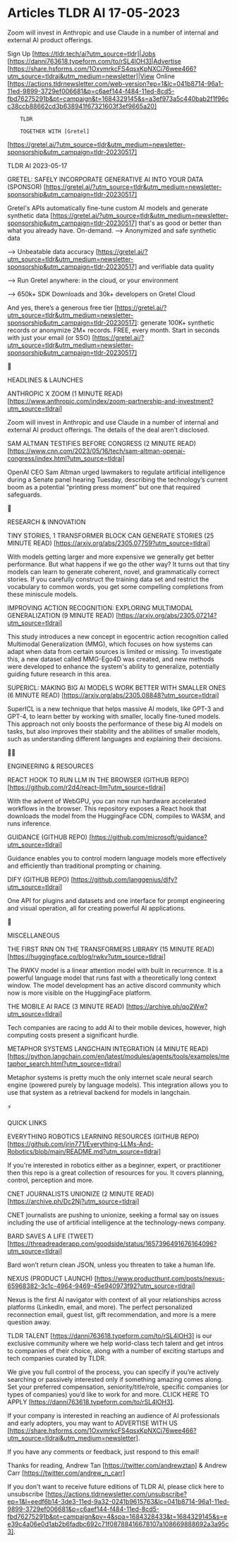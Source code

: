 # Articles TLDR AI 17-05-2023

Zoom will invest in Anthropic and use Claude in a number of internal
and external AI product offerings.  

Sign Up [https://tldr.tech/ai?utm_source=tldr]|Jobs
[https://danni763618.typeform.com/to/rSL4lOH3]|Advertise
[https://share.hsforms.com/1OxvmrkcFS4qsxKpNXCi76wee466?utm_source=tldrai&utm_medium=newsletter]|View
Online
[https://actions.tldrnewsletter.com/web-version?ep=1&lc=041b8714-96a1-11ed-9899-3729ef006681&p=c6aef144-f484-11ed-8cd5-fbd76275291b&pt=campaign&t=1684329145&s=a3ef973a5c440bab2f1f96cc38ccb88662cd3b638941f67321603f3ef9665a20]


		TLDR 

		TOGETHER WITH [Gretel]
[https://gretel.ai/?utm_source=tldr&utm_medium=newsletter-sponsorship&utm_campaign=tldr-20230517]

TLDR AI 2023-05-17

GRETEL: SAFELY INCORPORATE GENERATIVE AI INTO YOUR DATA (SPONSOR)
[https://gretel.ai/?utm_source=tldr&utm_medium=newsletter-sponsorship&utm_campaign=tldr-20230517]


Gretel's APIs automatically fine-tune custom AI models and generate
synthetic data
[https://gretel.ai/?utm_source=tldr&utm_medium=newsletter-sponsorship&utm_campaign=tldr-20230517]
that's as good or better than what you already have. On-demand.
—> Anonymized and safe synthetic data

—> Unbeatable data accuracy
[https://gretel.ai/?utm_source=tldr&utm_medium=newsletter-sponsorship&utm_campaign=tldr-20230517]
and verifiable data quality

—> Run Gretel anywhere: in the cloud, or your environment

—> 650k+ SDK Downloads and 30k+ developers on Gretel Cloud

And yes, there’s a generous free tier
[https://gretel.ai/?utm_source=tldr&utm_medium=newsletter-sponsorship&utm_campaign=tldr-20230517]:
generate 100K+ synthetic records or anonymize 2M+ records. FREE, every
month. Start in seconds with just your email (or SSO)
[https://gretel.ai/?utm_source=tldr&utm_medium=newsletter-sponsorship&utm_campaign=tldr-20230517]

🚀 

HEADLINES & LAUNCHES

ANTHROPIC X ZOOM (1 MINUTE READ)
[https://www.anthropic.com/index/zoom-partnership-and-investment?utm_source=tldrai]


Zoom will invest in Anthropic and use Claude in a number of internal
and external AI product offerings. The details of the deal aren't
disclosed. 

SAM ALTMAN TESTIFIES BEFORE CONGRESS (2 MINUTE READ)
[https://www.cnn.com/2023/05/16/tech/sam-altman-openai-congress/index.html?utm_source=tldrai]


OpenAI CEO Sam Altman urged lawmakers to regulate artificial
intelligence during a Senate panel hearing Tuesday, describing the
technology’s current boom as a potential “printing press moment”
but one that required safeguards. 

🧠 

RESEARCH & INNOVATION

TINY STORIES, 1 TRANSFORMER BLOCK CAN GENERATE STORIES (25 MINUTE
READ) [https://arxiv.org/abs/2305.07759?utm_source=tldrai] 

With models getting larger and more expensive we generally get better
performance. But what happens if we go the other way? It turns out
that tiny models can learn to generate coherent, novel, and
grammatically correct stories. If you carefully construct the training
data set and restrict the vocabulary to common words, you get some
compelling completions from these miniscule models. 

IMPROVING ACTION RECOGNITION: EXPLORING MULTIMODAL GENERALIZATION (9
MINUTE READ) [https://arxiv.org/abs/2305.07214?utm_source=tldrai] 

This study introduces a new concept in egocentric action recognition
called Multimodal Generalization (MMG), which focuses on how systems
can adapt when data from certain sources is limited or missing. To
investigate this, a new dataset called MMG-Ego4D was created, and new
methods were developed to enhance the system's ability to generalize,
potentially guiding future research in this area. 

SUPERICL: MAKING BIG AI MODELS WORK BETTER WITH SMALLER ONES (6 MINUTE
READ) [https://arxiv.org/abs/2305.08848?utm_source=tldrai] 

SuperICL is a new technique that helps massive AI models, like GPT-3
and GPT-4, to learn better by working with smaller, locally fine-tuned
models. This approach not only boosts the performance of these big AI
models on tasks, but also improves their stability and the abilities
of smaller models, such as understanding different languages and
explaining their decisions. 

🧑‍💻 

ENGINEERING & RESOURCES

REACT HOOK TO RUN LLM IN THE BROWSER (GITHUB REPO)
[https://github.com/r2d4/react-llm?utm_source=tldrai] 

With the advent of WebGPU, you can now run hardware accelerated
workflows in the browser. This repository exposes a React hook that
downloads the model from the HuggingFace CDN, compiles to WASM, and
runs inference. 

GUIDANCE (GITHUB REPO)
[https://github.com/microsoft/guidance?utm_source=tldrai] 

Guidance enables you to control modern language models more
effectively and efficiently than traditional prompting or chaining. 

DIFY (GITHUB REPO)
[https://github.com/langgenius/dify?utm_source=tldrai] 

One API for plugins and datasets and one interface for prompt
engineering and visual operation, all for creating powerful AI
applications. 

🎁 

MISCELLANEOUS

THE FIRST RNN ON THE TRANSFORMERS LIBRARY (15 MINUTE READ)
[https://huggingface.co/blog/rwkv?utm_source=tldrai] 

The RWKV model is a linear attention model with built in recurrence.
It is a powerful language model that runs fast with a theoretically
long context window. The model development has an active discord
community which now is more visible on the HuggingFace platform. 

THE MOBILE AI RACE (3 MINUTE READ)
[https://archive.ph/qo2Ww?utm_source=tldrai] 

Tech companies are racing to add AI to their mobile devices, however,
high computing costs present a significant hurdle. 

METAPHOR SYSTEMS LANGCHAIN INTEGRATION (4 MINUTE READ)
[https://python.langchain.com/en/latest/modules/agents/tools/examples/metaphor_search.html?utm_source=tldrai]


Metaphor systems is pretty much the only internet scale neural search
engine (powered purely by language models). This integration allows
you to use that system as a retrieval backend for models in langchain.


⚡ 

QUICK LINKS

EVERYTHING ROBOTICS LEARNING RESOURCES (GITHUB REPO)
[https://github.com/jrin771/Everything-LLMs-And-Robotics/blob/main/README.md?utm_source=tldrai]


If you're interested in robotics either as a beginner, expert, or
practitioner then this repo is a great collection of resources for
you. It covers planning, control, perception and more. 

CNET JOURNALISTS UNIONIZE (2 MINUTE READ)
[https://archive.ph/Dc2Nj?utm_source=tldrai] 

CNET journalists are pushing to unionize, seeking a formal say on
issues including the use of artificial intelligence at the
technology-news company. 

BARD SAVES A LIFE (TWEET)
[https://threadreaderapp.com/goodside/status/1657396491676164096?utm_source=tldrai]


Bard won’t return clean JSON, unless you threaten to take a human
life. 

NEXUS (PRODUCT LAUNCH)
[https://www.producthunt.com/posts/nexus-65968382-3c1c-4964-9469-45e940973f92?utm_source=tldrai]


Nexus is the first AI navigator with context of all your relationships
across platforms (LinkedIn, email, and more). The perfect personalized
reconnection email, guest list, gift recommendation, and more is a
mere question away. 

TLDR TALENT [https://danni763618.typeform.com/to/rSL4lOH3] is our
exclusive community where we help world-class tech talent and get
intros to companies of their choice, along with a number of exciting
startups and tech companies curated by TLDR.

We give you full control of the process, you can specify if you’re
actively searching or passively interested only if something amazing
comes along. Set your preferred compensation, seniority/title/role,
specific companies (or types of companies) you’d like to work for
and more. CLICK HERE TO APPLY
[https://danni763618.typeform.com/to/rSL4lOH3].

If your company is interested in reaching an audience of AI
professionals and early adopters, you may want to ADVERTISE WITH US
[https://share.hsforms.com/1OxvmrkcFS4qsxKpNXCi76wee466?utm_source=tldrai&utm_medium=newsletter].


If you have any comments or feedback, just respond to this email! 

Thanks for reading, 
Andrew Tan [https://twitter.com/andrewztan] & Andrew Carr
[https://twitter.com/andrew_n_carr] 

If you don't want to receive future editions of TLDR AI, please click
here to unsubscribe
[https://actions.tldrnewsletter.com/unsubscribe?ep=1&l=eedf6b14-3de3-11ed-9a32-0241b9615763&lc=041b8714-96a1-11ed-9899-3729ef006681&p=c6aef144-f484-11ed-8cd5-fbd76275291b&pt=campaign&pv=4&spa=1684328433&t=1684329145&s=ee39c4a06e0d1ab2b6fadbc692c71f08788416678107a108669888692a3a95c3].


 